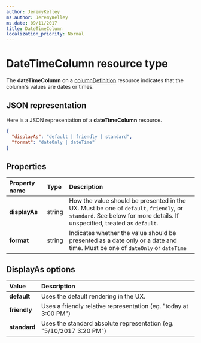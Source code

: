 ```yaml
---
author: JeremyKelley
ms.author: JeremyKelley
ms.date: 09/11/2017
title: DateTimeColumn
localization_priority: Normal
---
```

# DateTimeColumn resource type

The **dateTimeColumn** on a [columnDefinition](columndefinition.md) resource indicates that the column's values are dates or times.

## JSON representation

Here is a JSON representation of a **dateTimeColumn** resource.
<!-- { "blockType": "resource", "@odata.type": "microsoft.graph.dateTimeColumn" } -->

```json
{
  "displayAs": "default | friendly | standard",
  "format": "dateOnly | dateTime"
}
```

## Properties

| Property name      | Type               | Description
|:-------------------|:-------------------|:----------------------------------------------
| **displayAs**      | string             | How the value should be presented in the UX. Must be one of `default`, `friendly`, or `standard`. See below for more details. If unspecified, treated as `default`.
| **format**         | string             | Indicates whether the value should be presented as a date only or a date and time. Must be one of `dateOnly` or `dateTime`

## DisplayAs options

| Value        | Description
|:-------------|:--------------------------------------------------------------
| **default**  | Uses the default rendering in the UX.
| **friendly** | Uses a friendly relative representation (eg. "today at 3:00 PM")
| **standard** | Uses the standard absolute representation (eg. "5/10/2017 3:20 PM")


<!-- {
  "type": "#page.annotation",
  "description": "",
  "keywords": "",
  "section": "documentation",
  "suppressions": [
    "Warning: /api-reference/v1.0/resources/choicecolumn.md:
      Found potential enums in resource example that weren't defined in a table:(checkBoxes,dropDownMenu,radioButtons) are in resource, but () are in table",
    "Warning: /api-reference/v1.0/resources/datetimecolumn.md:
      Found potential enums in resource example that weren't defined in a table:(default,friendly,standard) are in resource, but () are in table",
    "Warning: /api-reference/v1.0/resources/datetimecolumn.md:
      Found potential enums in resource example that weren't defined in a table:(dateOnly,dateTime) are in resource, but () are in table"
  ],
  "tocPath": "Resources/DateTimeColumn"
} -->
